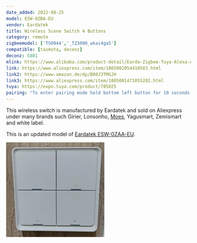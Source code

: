 ```yaml
---
date_added: 2022-08-25
model: ESW-0ZBA-EU
vendor: Eardatek
title: Wireless Scene Switch 4 Buttons
category: remote
zigbeemodel: ['TS0044','_TZ3000_wkai4ga5']
compatible: [tasmota, deconz]
deconz: 5881
mlink: https://www.alibaba.com/product-detail/Earda-Zigbee-Tuya-Alexa-Amazon-Smartphone_1600082250475.html
link: https://www.aliexpress.com/item/1005002054418583.html
link2: https://www.amazon.de/dp/B08J3TMGJH
link3: https://www.aliexpress.com/item/1005001471055202.html
tuya: https://expo.tuya.com/product/785025
pairing: "To enter pairing mode hold bottom left button for 10 seconds until all 4 LEDs start flashing."
---
```

This wireless switch is manufactured by Eardatek and sold on Aliexpress under many brands such Girier, Lonsonho, [Moes](https://www.moeshouse.com/?ref=v4thya2eufek), Yagusmart, Zemismart and white label. 

This is an updated model of [Eardatek ESW-0ZAA-EU](Eardatek_ESW-0ZAA-EU). 

![How it looks](/assets/images/devices/Eardatek_ESW-0ZBA-EU_look.jpg)
